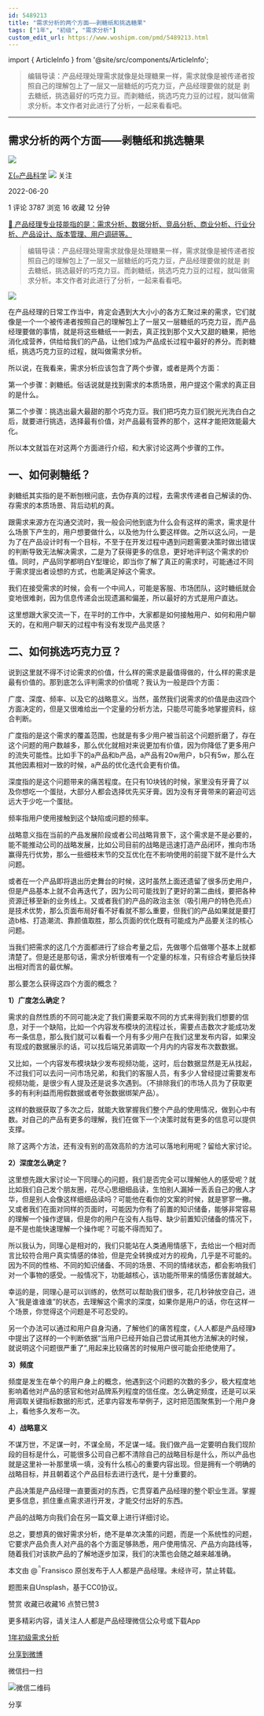 ```yaml
---
id: 5489213
title: "需求分析的两个方面——剥糖纸和挑选糖果"
tags: ["1年", "初级", "需求分析"]
custom_edit_url: https://www.woshipm.com/pmd/5489213.html
---
```

import { ArticleInfo } from '@site/src/components/ArticleInfo';

<ArticleInfo
    author="Σ(๑产品科学"
    authorLink="https://www.woshipm.com/u/1236930"
    published="2022-06-20"
    views={3787}
    comments={1}
    collects={16}
/>

> 编辑导读：产品经理处理需求就像是处理糖果一样，需求就像是被传递者按照自己的理解包上了一层又一层糖纸的巧克力豆，产品经理要做的就是 剥去糖纸，挑选最好的巧克力豆。而剥糖纸，挑选巧克力豆的过程，就叫做需求分析。本文作者对此进行了分析，一起来看看吧。

---

## 需求分析的两个方面——剥糖纸和挑选糖果

[![](https://image.woshipm.com/wp-files/2022/06/bK1W8wTEtiiGwBy7A4zh.jpg!/both/72x72)](https://www.woshipm.com/u/1236930)

[Σ(๑产品科学](https://www.woshipm.com/u/1236930) ![](https://static.woshipm.com/tag/1101_1@2x.png) 关注

2022-06-20

1 评论 3787 浏览 16 收藏 12 分钟

[🔗 产品经理专业技能指的是：需求分析、数据分析、竞品分析、商业分析、行业分析、产品设计、版本管理、用户调研等。](https://ke.qidianla.com/courses/90pm)

> 编辑导读：产品经理处理需求就像是处理糖果一样，需求就像是被传递者按照自己的理解包上了一层又一层糖纸的巧克力豆，产品经理要做的就是 剥去糖纸，挑选最好的巧克力豆。而剥糖纸，挑选巧克力豆的过程，就叫做需求分析。本文作者对此进行了分析，一起来看看吧。

![](https://image.woshipm.com/wp-files/2022/06/vYW0ZTfiFQUCUrgYx7zO.jpg)

在产品经理的日常工作当中，肯定会遇到大大小小的各方汇聚过来的需求，它们就像是一个一个被传递者按照自己的理解包上了一层又一层糖纸的巧克力豆，而产品经理要做的事情，就是将这些糖纸一一剥去，真正找到那个又大又甜的糖果，把他消化成营养，供给给我们的产品，让他们成为产品成长过程中最好的养分。而剥糖纸，挑选巧克力豆的过程，就叫做需求分析。

所以说，在我看来，需求分析应该包含了两个步骤，或者是两个方面：

第一个步骤：剥糖纸。俗话说就是找到需求的本质场景，用户提这个需求的真正目的是什么。

第二个步骤：挑选出最大最甜的那个巧克力豆。我们把巧克力豆们脱光光洗白白之后，就要进行挑选，选择最有价值，对产品最有营养的那个，这样才能把效能最大化。

所以本文就旨在对这两个方面进行介绍，和大家讨论这两个步骤的工作。

## 一、如何剥糖纸？

剥糖纸其实指的是不断刨根问底，去伪存真的过程，去需求传递者自己解读的伪、存需求的本质场景、背后动机的真。

跟需求来源方在沟通交流时，我一般会问他到底为什么会有这样的需求，需求是什么场景下产生的，用户想要做什么，以及他为什么要这样做。之所以这么问，一是为了在产品设计时有一个目标，不至于在开发过程中遇到问题需要决策时做出错误的判断导致无法解决需求，二是为了获得更多的信息，更好地评判这个需求的价值。同时，产品同学都明白Y型理论，即当你了解了真正的需求时，可能通过不同于需求提出者设想的方式，也能满足掉这个需求。

我们在接受需求的时候，会有一个中间人，可能是客服、市场团队，这时糖纸就会变地很难剥，因为信息传递会出现遗漏和偏差，所以最好的方式是用户直达。

这里想跟大家交流一下，在平时的工作中，大家都是如何接触用户、如何和用户聊天的，在和用户聊天的过程中有没有发现产品灵感？

## 二、如何挑选巧克力豆？

说到这里就不得不讨论需求的价值，什么样的需求是最值得做的，什么样的需求是最有价值的。那到底怎么评判需求的价值呢？我认为一般是四个方面：

广度、深度、频率、以及它的战略意义。当然，虽然我们说需求的价值是由这四个方面决定的，但是又很难给出一个定量的分析方法，只能尽可能多地掌握资料，综合判断。

广度指的是这个需求的覆盖范围，也就是有多少用户被当前这个问题折磨了，存在这个问题的用户数越多，那么优化就相对来说更加有价值，因为你降低了更多用户的流失可能性。比如手下的a产品和b产品，a产品有20w用户，b只有5w，那么在其他因素相对一致的时候，a产品的优化迭代会更有价值。

深度指的是这个问题带来的痛苦程度。在只有10块钱的时候，家里没有牙膏了以及你想吃一个蛋挞，大部分人都会选择优先买牙膏。因为没有牙膏带来的窘迫可远远大于少吃一个蛋挞。

频率指用户使用接触到这个缺陷或问题的频率。

战略意义指在当前的产品发展阶段或者公司战略背景下，这个需求是不是必要的，能不能推动公司的战略发展，比如公司目前的战略是迅速打造产品闭环，推向市场赢得先行优势，那么一些细枝末节的交互优化在不影响使用的前提下就不是什么大问题。

或者在一个产品即将退出历史舞台的时候，这时虽然上面还遗留了很多历史用户，但是产品基本上就不会再迭代了，因为公司可能找到了更好的第二曲线，要把各种资源迁移至新的业务线上。又或者我们的产品的政治主张（吸引用户的特色亮点）是技术优势，那么页面布局好看不好看就不那么重要，但我们的产品如果就是要打造b格、打造潮流、靠颜值取胜，那么页面的优化既有可能成为产品要关注的核心问题。

当我们把需求的这几个方面都进行了综合考量之后，先做哪个后做哪个基本上就都清楚了。但是还是那句话，需求分析很难有一个定量的标准，只有综合考量后抉择出相对而言的最优解。

那么要怎么获得这四个方面的概念？

**1）广度怎么确定？**

需求的自然性质的不同可能决定了我们需要采取不同的方式来得到我们想要的信息，对于一个缺陷，比如一个内容发布模块的流程过长，需要点击数次才能成功发布一条信息，那么我们就可以看看一个月有多少用户在我们这里发布内容，如果没有现成的数据展示的话，可以找后端兄弟调取一个月内的内容发布次数数据。

又比如，一个内容发布模块缺少发布视频功能，这时，后台数据显然是无从找起，不过我们可以去问一问市场兄弟，和我们的客服人员，有多少人曾经提过需要发布视频功能，是很少有人提及还是说多次遇到。（不排除我们的市场人员为了获取更多的有利利益而用假数据或者夸张数据绑架产品）。

这样的数据获取了多次之后，就能大致掌握我们整个产品的使用情况，做到心中有数。对自己的产品有更多的理解，我们在做下一个决策时就有更多的信息可以提供支撑。

除了这两个方法，还有没有别的高效高阶的方法可以落地利用呢？留给大家讨论。

**2）深度怎么确定？**

这里想先跟大家讨论一下同理心的问题，我们是否完全可以理解他人的感受呢？就比如我们自己发个朋友圈，花尽心思细细品读，生怕别人漏掉一丢丢自己的傲人才华，但是别人会像这样细细品读吗？可能他在看你的文案的时候，就是寥寥一撇。又或者我们在面对同样的页面时，可能因为你有了前置的知识储备，能够非常容易的理解一个操作逻辑，但是你的用户在没有人指导、缺少前置知识储备的情况下，是不是也能快速理解一个操作呢？可能不得而知了。

所以我认为，同理心是相对的，我们只能站在人类通用情感下，去给出一个相对而言比较符合用户真实情感的体验，但是完全转换成对方的视角，几乎是不可能的。因为不同的性格、不同的知识储备、不同的场景、不同的情绪状态，都会影响我们对一个事物的感受。一般情况下，功能越核心，该功能所带来的情感伤害就越大。

幸运的是，同理心是可以训练的，依然可以帮助我们很多，花几秒钟放空自己，进入“我是谁谁谁”的状态，去理解这个需求的深度，如果你是用户的话，你在这样一个场景，你觉得这个问题是不可忍受的。

另一个办法可以通过和用户自身沟通，了解他们的痛苦程度，《人人都是产品经理》中提出了这样的一个判断依据“当用户已经开始自己尝试用其他方法解决的时候，就说明这个问题很严重了”,用起来比较痛苦的时候用户很可能会拒绝使用了。

**3）频度**

频度是发生在单个的用户身上的概念，他遇到这个问题的次数的多少，极大程度地影响着他对产品的感官和他对品牌系列程度的信任度。怎么确定频度，还是可以采用调取关键指标数据的形式，还拿内容发布举例子，这时把范围聚焦到一个用户身上，看他多久发布一次。

**4）战略意义**

不谋万世，不足谋一时，不谋全局，不足谋一域。我们做产品一定要明白我们现阶段的目标是什么，可能很多公司自己都不清除自己的战略目标是什么，所以产品也就是这里补一补那里填一填，没有什么核心的重要内容出现。但是拥有一个明确的战略目标，并且朝着这个产品目标去进行迭代，是十分重要的。

产品决策是产品经理一直要面对的东西，它贯穿着产品经理的整个职业生涯。掌握更多信息，抓住重点需求进行开发，才能交付出好的东西。

产品的战略方向我们会在另一篇文章上进行详细讨论。

总之，要想真的做好需求分析，绝不是单次决策的问题，而是一个系统性的问题，它要求产品负责人对产品的各个方面足够熟悉，用户使用情况、产品方向路线等，随着我们对该款产品的了解地逐步加深，我们的决策也会随之越来越准确。

本文由 @Fransisco 原创发布于人人都是产品经理。未经许可，禁止转载。

题图来自Unsplash，基于CC0协议。

赞赏 收藏已收藏16 点赞已赞3

更多精彩内容，请关注人人都是产品经理微信公众号或下载App

[1年](https://www.woshipm.com/tag/1%e5%b9%b4)[初级](https://www.woshipm.com/tag/%e5%88%9d%e7%ba%a7)[需求分析](https://www.woshipm.com/tag/%e9%9c%80%e6%b1%82%e5%88%86%e6%9e%90)

[分享到微博](https://service.weibo.com/share/share.php?appkey=2775287854&title=需求分析的两个方面——剥糖纸和挑选糖果&url=https://www.woshipm.com/pmd/5489213.html&pic=https://image.woshipm.com/wp-files/2022/06/vYW0ZTfiFQUCUrgYx7zO.jpg)

微信扫一扫

![微信二维码](https://api.pwmqr.com/qrcode/create/?url=https://www.woshipm.com/pmd/5489213.html)

分享